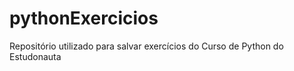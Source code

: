 # pythonExercicios
 Repositório utilizado para salvar exercícios do Curso de Python do Estudonauta 
